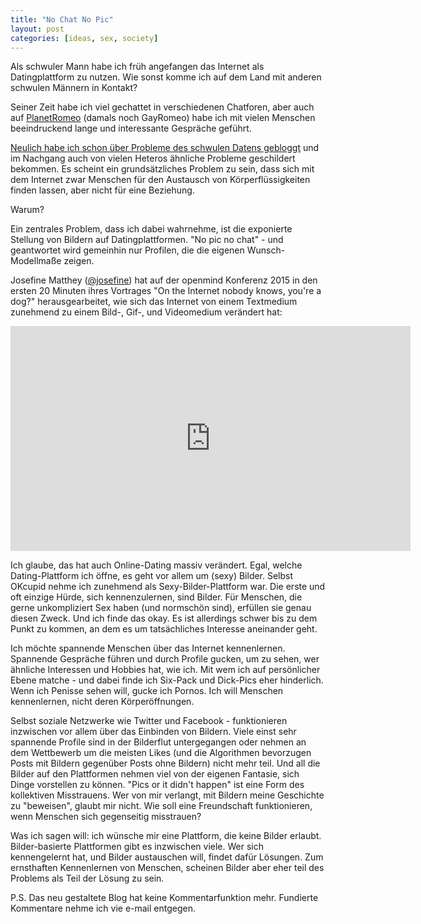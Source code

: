 ```yaml
---
title: "No Chat No Pic"
layout: post
categories: [ideas, sex, society]
---
```

Als schwuler Mann habe ich früh angefangen das Internet als Datingplattform zu nutzen. Wie sonst komme ich auf dem Land mit anderen schwulen Männern in Kontakt?

Seiner Zeit habe ich viel gechattet in verschiedenen Chatforen, aber auch auf [PlanetRomeo](https://www.planetromeo.com/) (damals noch GayRomeo) habe ich mit vielen Menschen beeindruckend lange und interessante Gespräche geführt.

[Neulich habe ich schon über Probleme des schwulen Datens gebloggt](http://zweifeln.org/2017/Schwules-Daten/) und im Nachgang auch von vielen Heteros ähnliche Probleme geschildert bekommen. Es scheint ein grundsätzliches Problem zu sein, dass sich mit dem Internet zwar Menschen für den Austausch von Körperflüssigkeiten finden lassen, aber nicht für eine Beziehung. 

Warum?

Ein zentrales Problem, dass ich dabei wahrnehme, ist die exponierte Stellung von Bildern auf Datingplattformen. "No pic no chat" - und geantwortet wird gemeinhin nur Profilen, die die eigenen Wunsch-Modellmaße zeigen.

Josefine Matthey ([@josefine](https://twitter.com/josefine)) hat auf der openmind Konferenz 2015 in den ersten 20 Minuten ihres Vortrages "On the Internet nobody knows, you're a dog?" herausgearbeitet, wie sich das Internet von einem Textmedium zunehmend zu einem Bild-, Gif-, und Videomedium verändert hat:

<div class="video">
<iframe width="640" height="360" src="https://www.youtube.com/embed/DUcu_WLT2OA" frameborder="0" allowfullscreen></iframe>
</div>

Ich glaube, das hat auch Online-Dating massiv verändert. Egal, welche Dating-Plattform ich öffne, es geht vor allem um (sexy) Bilder. Selbst OKcupid nehme ich zunehmend als Sexy-Bilder-Plattform war. Die erste und oft einzige Hürde, sich kennenzulernen, sind Bilder.
Für Menschen, die gerne unkompliziert Sex haben (und normschön sind), erfüllen sie genau diesen Zweck. Und ich finde das okay.
Es ist allerdings schwer bis zu dem Punkt zu kommen, an dem es um tatsächliches Interesse aneinander geht.

Ich möchte spannende Menschen über das Internet kennenlernen. Spannende Gespräche führen und durch Profile gucken, um zu sehen, wer ähnliche Interessen und Hobbies hat, wie ich. Mit wem ich auf persönlicher Ebene matche - und dabei finde ich Six-Pack und Dick-Pics eher hinderlich. Wenn ich Penisse sehen will, gucke ich Pornos. Ich will Menschen kennenlernen, nicht deren Körperöffnungen.

Selbst soziale Netzwerke wie Twitter und Facebook - funktionieren inzwischen vor allem über das Einbinden von Bildern. Viele einst sehr spannende Profile sind in der Bilderflut untergegangen oder nehmen an dem Wettbewerb um die meisten Likes (und die Algorithmen bevorzugen Posts mit Bildern gegenüber Posts ohne Bildern) nicht mehr teil.
Und all die Bilder auf den Plattformen nehmen viel von der eigenen Fantasie, sich Dinge vorstellen zu können. 
"Pics or it didn't happen" ist eine Form des kollektiven Misstrauens. Wer von mir verlangt, mit Bildern meine Geschichte zu "beweisen", glaubt mir nicht. Wie soll eine Freundschaft funktionieren, wenn Menschen sich gegenseitig misstrauen?

Was ich sagen will: ich wünsche mir eine Plattform, die keine Bilder erlaubt. Bilder-basierte Plattformen gibt es inzwischen viele. Wer sich kennengelernt hat, und Bilder austauschen will, findet dafür Lösungen. Zum ernsthaften Kennenlernen von Menschen, scheinen Bilder aber eher teil des Problems als Teil der Lösung zu sein.

P.S. Das neu gestaltete Blog hat keine Kommentarfunktion mehr. Fundierte Kommentare nehme ich vie e-mail entgegen.
